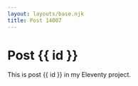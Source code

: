 ```yaml
---
layout: layouts/base.njk
title: Post 14007
---
```


# Post {{ id }}

This is post {{ id }} in my Eleventy project.
